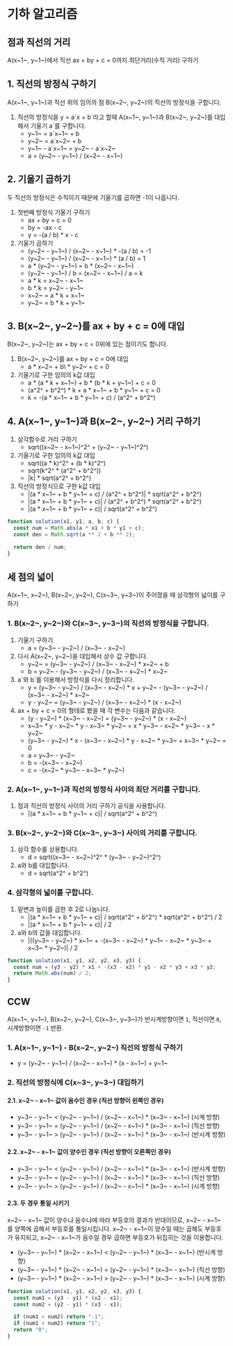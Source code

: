 # 기하 알고리즘

## 점과 직선의 거리

A(x~1~, y~1~)에서 직선 ax + by + c = 0까지 최단거리(수직 거리) 구하기

## 1. 직선의 방정식 구하기

A(x~1~, y~1~)과 직선 위의 임의의 점 B(x~2~, y~2~)의 직선의 방정식을 구합니다.

1. 직선의 방정식을 y = a\`x + b\`라고 할때 A(x~1~, y~1~)과 B(x~2~, y~2~)를 대입해서 기울기 a\`를 구합니다.
   - y~1~ = a\`x~1~ + b
   - y~2~ = a\`x~2~ + b
   - y~1~ - a\`x~1~ = y~2~ - a\`x~2~
   - a = (y~2~ - y~1~) / (x~2~ - x~1~)

## 2. 기울기 곱하기

두 직선의 방정식은 수직이기 때문에 기울기를 곱하면 -1이 나옵니다.

1. 첫번째 방정식 기울기 구하기
   - ax + by + c = 0
   - by = -ax - c
   - y = -(a / b) \* x - c
2. 기울기 곱하기
   - (y~2~ - y~1~) / (x~2~ - x~1~) \* -(a / b) = -1
   - (y~2~ - y~1~) / (x~2~ - x~1~) \* (a / b) = 1
   - a \* (y~2~ - y~1~) = b \* (x~2~ - x~1~)
   - (y~2~ - y~1~) / b = (x~2~ - x~1~) / a = k
   - a \* k = x~2~ - x~1~
   - b \* k = y~2~ - y~1~
   - x~2~ = a \* k + x~1~
   - y~2~ = b \* k + y~1~

## 3. B(x~2~, y~2~)를 ax + by + c = 0에 대입

B(x~2~, y~2~)는 ax + by + c = 0위에 있는 점이기도 합니다.

1. B(x~2~, y~2~)를 ax + by + c = 0에 대입
   - a \* x~2~ + b\ \* y~2~ + c = 0
2. 기울기로 구한 임의의 k값 대입
   - a \* (a \* k + x~1~) + b \* (b \* k + y~1~) + c = 0
   - (a^2^ + b^2^) \* k + a \* x~1~ + b \* y~1~ + c = 0
   - k = -(a \* x~1~ + b \* y~1~ + c) / (a^2^ + b^2^)

## 4. A(x~1~, y~1~)과 B(x~2~, y~2~) 거리 구하기

1. 삼각함수로 거리 구하기
   - sqrt((x~2~ - x~1~)^2^ + (y~2~ - y~1~)^2^)
2. 기울기로 구한 임의의 k값 대입
   - sqrt((a \* k)^2^ + (b \* k)^2^)
   - sqrt(k^2^ \* (a^2^ + b^2^))
   - |k| \* sqrt(a^2^ + b^2^)
3. 직선의 방정식으로 구한 k값 대입
   - |(a \* x~1~ + b \* y~1~ + c) / (a^2^ + b^2^)| \* sqrt(a^2^ + b^2^)
   - |(a \* x~1~ + b \* y~1~ + c)| / (a^2^ + b^2^) \* sqrt(a^2^ + b^2^)
   - |(a \* x~1~ + b \* y~1~ + c)| / sqrt(a^2^ + b^2^)

```javascript
function solution(x1, y1, a, b, c) {
  const num = Math.abs(a * x1 + b * y1 + c);
  const den = Math.sqrt(a ** 2 + b ** 2);

  return den / num;
}
```

## 세 점의 넓이

A(x~1~, x~2~), B(x~2~, y~2~), C(x~3~, y~3~)이 주어졌을 때 삼각형의 넓이를 구하기

### 1. B(x~2~, y~2~)와 C(x~3~, y~3~)의 직선의 방정식을 구합니다.

1. 기울기 구하기
   - a = (y~3~ - y~2~) / (x~3~ - x~2~)
2. 다시 A(x~2~, y~2~)을 대입해서 상수 값 구합니다.
   - y~2~ = (y~3~ - y~2~) / (x~3~ - x~2~) \* x~2~ + b
   - b = y~2~ - (y~3~ - y~2~) / (x~3~ - x~2~) \* x~2~
3. a\`와 b\`를 이용해서 방정식을 다시 정리합니다.
   - y = (y~3~ - y~2~) / (x~3~ - x~2~) \* x + y~2~ - (y~3~ - y~2~) / (x~3~ - x~2~) \* x~2~
   - y - y~2~ = (y~3~ - y~2~) / (x~3~ - x~2~) \* (x - x~2~)
4. ax + by + c = 0의 형태로 봤을 때 각 변수는 다음과 같습니다.
   - (y - y~2~) \* (x~3~ - x~2~) = (y~3~ - y~2~) \* (x - x~2~)
   - x~3~ \* y - x~2~ \* y - x~3~ \* y~2~ = x \* y~3~ - x~2~ \* y~3~ - x \* y~2~
   - (y~3~ - y~2~) \* x - (x~3~ - x~2~) \* y - x~2~ \* y~3~ + x~3~ \* y~2~ = 0
   - a = y~3~ - y~2~
   - b = -(x~3~ - x~2~)
   - c = -(x~2~ \* y~3~ - x~3~ \* y~2~)

### 2. A(x~1~, y~1~)과 직선의 방정식 사이의 최단 거리를 구합니다.

1. 점과 직선의 방정식 사이의 거리 구하기 공식을 사용합니다.
   - |(a \* x~1~ + b \* y~1~ + c)| / sqrt(a^2^ + b^2^)

### 3. B(x~2~, y~2~)와 C(x~3~, y~3~) 사이의 거리를 구합니다.

1. 삼각 함수를 상용합니다.
   - d = sqrt((x~3~ - x~2~)^2^ \* (y~3~ - y~2~)^2^)
2. a와 b를 대입합니다.
   - d = sqrt(a^2^ + b^2^)

### 4. 삼각형의 넓이를 구합니다.

1. 밑변과 높이를 곱한 후 2로 나눕니다.
   - |(a \* x~1~ + b \* y~1~ + c)| / sqrt(a^2^ + b^2^) \* sqrt(a^2^ + b^2^) / 2
   - |(a \* x~1~ + b \* y~1~ + c)| / 2
2. a와 b의 값을 대입합니다.
   - |((y~3~ - y~2~) \* x~1~ + -(x~3~ - x~2~) \* y~1~ - x~2~ \* y~3~ + x~3~ \* y~2~)| / 2

```javascript
function solution(x1, y1, x2, y2, x3, y3) {
  const num = (y3 - y2) * x1 + -(x3 - x2) * y1 - x2 * y3 + x3 * y2;
  return Math.abs(num) / 2;
}
```

## CCW

A(x~1~, y~1~), B(x~2~, y~2~), C(x~3~, y~3~)가 반시계방향이면 `1`, 직선이면 `0`, 시계방향이면 `-1` 반환.

### 1. A(x~1~, y~1~) - B(x~2~, y~2~) 직선의 방정식 구하기

- y = (y~2~ - y~1~) / (x~2~ - x~1~) \* (x - x~1~) + y~1~

### 2. 직선의 방정식에 C(x~3~, y~3~) 대입하기

#### 2.1. x~2~ - x~1~ 값이 음수인 경우 (직선 방향이 왼쪽인 경우)

- y~3~ - y~1~ < (y~2~ - y~1~) / (x~2~ - x~1~) \* (x~3~ - x~1~) (시계 방향)
- y~3~ - y~1~ = (y~2~ - y~1~) / (x~2~ - x~1~) \* (x~3~ - x~1~) (직선 방향)
- y~3~ - y~1~ > (y~2~ - y~1~) / (x~2~ - x~1~) \* (x~3~ - x~1~) (반시계 방향)

#### 2.2. x~2~ - x~1~ 값이 양수인 경우 (직선 방향이 오른쪽인 경우)

- y~3~ - y~1~ < (y~2~ - y~1~) / (x~2~ - x~1~) \* (x~3~ - x~1~) (반시계 방향)
- y~3~ - y~1~ = (y~2~ - y~1~) / (x~2~ - x~1~) \* (x~3~ - x~1~) (직선 방향)
- y~3~ - y~1~ > (y~2~ - y~1~) / (x~2~ - x~1~) \* (x~3~ - x~1~) (시계 방향)

#### 2.3. 두 경우 통일 시키기

x~2~ - x~1~ 값이 양수냐 음수냐에 따라 부등호의 결과가 반대이므로, x~2~ - x~1~를 양쪽에 곱해서 부등호를 통일시킵니다. x~2~ - x~1~이 양수일 때는 곱해도 부등호가 유지되고, x~2~ - x~1~가 음수일 경우 곱하면 부등호가 뒤집히는 것을 이용합니다.

- (y~3~ - y~1~) \* (x~2~ - x~1~) < (y~2~ - y~1~) \* (x~3~ - x~1~) (반시계 방향)
- (y~3~ - y~1~) \* (x~2~ - x~1~) = (y~2~ - y~1~) \* (x~3~ - x~1~) (직선 방향)
- (y~3~ - y~1~) \* (x~2~ - x~1~) > (y~2~ - y~1~) \* (x~3~ - x~1~) (시계 방향)

```javascript
function solution(x1, y1, x2, y2, x3, y3) {
  const num1 = (y3 - y1) * (x2 - x1);
  const num2 = (y2 - y1) * (x3 - x1);

  if (num1 < num2) return "-1";
  if (num1 > num2) return "1";
  return "0";
}
```
